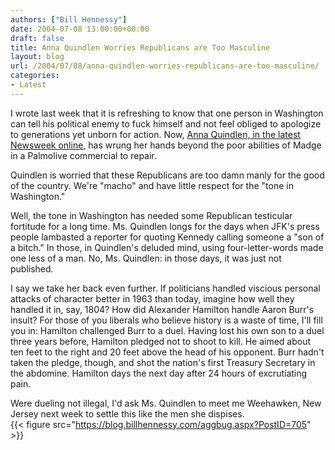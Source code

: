 ```yaml
---
authors: ["Bill Hennessy"]
date: 2004-07-08 13:00:00+00:00
draft: false
title: Anna Quindlen Worries Republicans are Too Masculine
layout: blog
url: /2004/07/08/anna-quindlen-worries-republicans-are-too-masculine/
categories:
- Latest
---
```


I wrote last week that it is refreshing to know that one person in Washington can tell his political enemy to fuck himself and not feel obliged to apologize to generations yet unborn for action.  Now, [Anna Quindlen, in the latest Newsweek online](https://www.msnbc.msn.com/id/5352287/site/newsweek), has wrung her hands beyond the poor abilities of Madge in a Palmolive commercial to repair.    
  
Quindlen is worried that these Republicans are too damn manly for the good of the country.  We're "macho" and have little respect for the "tone in Washington."  
  
Well, the tone in Washington has needed some Republican testicular fortitude for a long time.  Ms. Quindlen longs for the days when JFK's press people lambasted a reporter for quoting Kennedy calling someone a "son of a bitch."  In those, in Quindlen's deluded mind, using four-letter-words made one less of a man.  No, Ms. Quindlen:  in those days, it was just not published.    
  
I say we take her back even further.  If politicians handled viscious personal attacks of character better in 1963 than today, imagine how well they handled it in, say, 1804?  How did Alexander Hamilton handle Aaron Burr's insult?  For those of you liberals who believe history is a waste of time, I'll fill you in:  Hamilton challenged Burr to a duel.  Having lost his own son to a duel three years before, Hamilton pledged not to shoot to kill.  He aimed about ten feet to the right and 20 feet above the head of his opponent.  Burr hadn't taken the pledge, though, and shot the nation's first Treasury Secretary in the abdomine.  Hamilton days the next day after 24 hours of excrutiating pain.  
  
Were dueling not illegal, I'd ask Ms. Quindlen to meet me Weehawken, New Jersey next week to settle this like the men she dispises.    
{{< figure src="https://blog.billhennessy.com/aggbug.aspx?PostID=705" >}}

